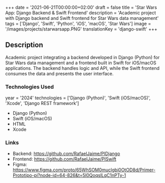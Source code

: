 +++
date = '2021-06-21T00:00:00+02:00'
draft = false
title = 'Star Wars App: Django Backend & Swift Frontend'
description = 'Academic project with Django backend and Swift frontend for Star Wars data management'
tags = ['Django', 'Swift', 'Python', 'iOS', 'macOS', 'Star Wars']
image = '/images/projects/starwarsapp.PNG'
translationKey = 'django-swift'
+++

## Description

Academic project integrating a backend developed in Django (Python) for Star Wars data management and a frontend built in Swift for iOS/macOS applications. The backend handles logic and API, while the Swift frontend consumes the data and presents the user interface.

### Technologies Used

year = '2024'
technologies = ['Django (Python)', 'Swift (iOS/macOS)', 'Xcode', 'Django REST framework']
- Django (Python)
- Swift (iOS/macOS)
- HTML
- Xcode

### Links

- Backend: https://github.com/RafaelJaime/PIDjango
- Frontend: https://github.com/RafaelJaime/PISwift
- Figma: https://www.figma.com/proto/65WhSOM0muclgbi0OtOD8d/Primer-Prototipo-pi?node-id=64-826&t=5I0QoqslLqC1nPTy-1
